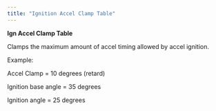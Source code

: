 ```yaml
---
title: "Ignition Accel Clamp Table"
---
```


**Ign Accel Clamp Table**


Clamps the maximum amount of accel timing allowed by accel ignition. &nbsp;


Example:

Accel Clamp = 10 degrees (retard)

Ignition base angle = 35 degrees

Ignition angle = 25 degrees

